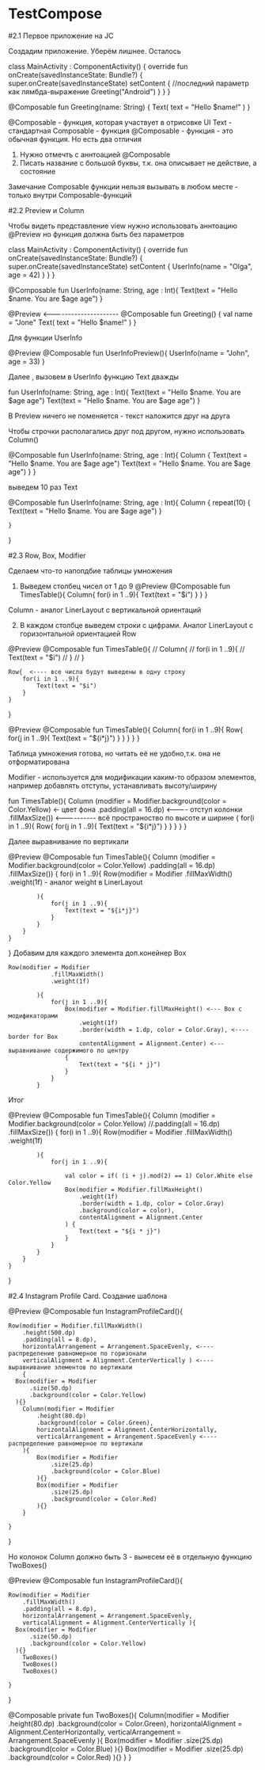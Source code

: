 # TestCompose

#2.1 Первое приложение на JC

Создадим приложение. Уберём лишнее. Осталось

class MainActivity : ComponentActivity() {
    override fun onCreate(savedInstanceState: Bundle?) {
        super.onCreate(savedInstanceState)
        setContent { //последний параметр как лямбда-выражение
            Greeting("Android")
        }
    }
}

@Composable
fun Greeting(name: String) {
    Text(
        text = "Hello $name!"
    )
}

@Composable - функция, которая участвует в отрисовке UI
Text - стандартная Composable - функция
@Composable - функция - это обычная функция. Но есть два отличия 
1) Нужно отмечть c аннтоацией @Composable
2) Писать название с большой буквы, т.к. она описывает не действие, а состояние

Замечание
Composable функции нельзя вызывать в любом месте - только внутри Composable-функций


#2.2 Preview и Column

Чтобы видеть представление view нужно использовать аннтоацию @Preview но функция должна быть без параметров

class MainActivity : ComponentActivity() {
    override fun onCreate(savedInstanceState: Bundle?) {
        super.onCreate(savedInstanceState)
        setContent {
            UserInfo(name = "Olga", age = 42)
        }
    }
}


@Composable
fun UserInfo(name: String, age : Int){
    Text(text = "Hello $name. You are $age age")
}

@Preview <---------------------
@Composable
fun Greeting() {
    val name = "Jone"
    Text(
        text = "Hello $name!"
    )
}

Для функции UserInfo

@Preview
@Composable
fun UserInfoPreview(){
    UserInfo(name = "John", age = 33)
}

Далее , вызовем в UserInfo функцию Text дважды

fun UserInfo(name: String, age : Int){
    Text(text = "Hello $name. You are $age age")
    Text(text = "Hello $name. You are $age age")
}

В Preview ничего не поменяется - текст наложится друг на друга

Чтобы строчки располагались друг под другом, нужно использовать Column()

@Composable
fun UserInfo(name: String, age : Int){
    Column {
        Text(text = "Hello $name. You are $age age")
        Text(text = "Hello $name. You are $age age")
    }
}

выведем 10 раз Text

@Composable
fun UserInfo(name: String, age : Int){
    Column {
        repeat(10) {
            Text(text = "Hello $name. You are $age age")
        }

    }
}

#2.3 Row, Box, Modifier

Сделаем что-то напопдбие таблицы умножения

1) Выведем столбец чисел от 1 до 9
@Preview
@Composable
fun TimesTable(){
    Column{
        for(i in 1 ..9){
            Text(text = "$i")
        }
    }
}

Column - аналог LinerLayout с вертикальной ориентаций

2) В каждом столбце выведем строки с цифрами. Аналог LinerLayout с горизонтальной ориентацией Row


@Preview
@Composable
fun TimesTable(){
//    Column{
//        for(i in 1 ..9){
//            Text(text = "$i")
//        }
//    }

    Row{  <---- все числа будут выведены в одну строку
        for(i in 1 ..9){
            Text(text = "$i")
        }
    }
}


@Preview
@Composable
fun TimesTable(){
    Column{
        for(i in 1 ..9){
            Row{
                for(j in 1 ..9){
                   Text(text = "${i*j}")
                }
            }
        }
    }
}

Таблица умножения готова, но читать её не удобно,т.к. она не отформатирована

Modifier - используется для модификации каким-то образом элементов, например добавлять отступы, устанавливать высоту/ширину

fun TimesTable(){
    Column (modifier = Modifier.background(color = Color.Yellow) <- цвет фона
                                .padding(all = 16.dp) <---- отступ колонки
                                .fillMaxSize()) <---------- всё пространоство по высоте и ширине
        {
        for(i in 1 ..9){
            Row{
                for(j in 1 ..9){
                    Text(text = "${i*j}")
                }
            }
        }
    }
}

Далее выравнивание по вертикали

@Preview
@Composable
fun TimesTable(){
    Column (modifier = Modifier.background(color = Color.Yellow)
                                .padding(all = 16.dp)
                                .fillMaxSize())
        {
        for(i in 1 ..9){
            Row(modifier = Modifier
                .fillMaxWidth()
                .weight(1f) - аналог weight в LinerLayout

            ){
                for(j in 1 ..9){
                    Text(text = "${i*j}")
                }
            }
        }
    }
}
Добавим для каждого элемента доп.конейнер Box

	Row(modifier = Modifier
                .fillMaxWidth()
                .weight(1f)

            ){
                for(j in 1 ..9){
                    Box(modifier = Modifier.fillMaxHeight() <--- Box с модификаторами
                        .weight(1f)
						.border(width = 1.dp, color = Color.Gray), <---- border for Box
						contentAlignment = Alignment.Center) <--- выравнивание содержимого по центру
					{
                        Text(text = "${i * j}")
                    }
                }
            }
			
Итог

@Preview
@Composable
fun TimesTable(){
    Column (modifier = Modifier.background(color = Color.Yellow)
                                //.padding(all = 16.dp)
                                .fillMaxSize())
        {
        for(i in 1 ..9){
            Row(modifier = Modifier
                .fillMaxWidth()
                .weight(1f)

            ){
                for(j in 1 ..9){

                    val color = if( (i + j).mod(2) == 1) Color.White else Color.Yellow
                    Box(modifier = Modifier.fillMaxHeight()
                        .weight(1f)
                        .border(width = 1.dp, color = Color.Gray)
                        .background(color = color),
                        contentAlignment = Alignment.Center
                    ) {
                        Text(text = "${i * j}")
                    }
                }
            }
        }
    }
}

#2.4 Instagram Profile Card. Создание шаблона

@Preview
@Composable
fun InstagramProfileCard(){

    Row(modifier = Modifier.fillMaxWidth()
        .height(500.dp)
        .padding(all = 8.dp),
        horizontalArrangement = Arrangement.SpaceEvenly, <---- распределение равномерное по горизонали
		verticalAlignment = Alignment.CenterVertically ) <---- выравнивание элементов по вертикали			
		{ 
      Box(modifier = Modifier
          .size(50.dp)
          .background(color = Color.Yellow)
      ){}
        Column(modifier = Modifier
            .height(80.dp)
            .background(color = Color.Green),
            horizontalAlignment = Alignment.CenterHorizontally,
            verticalArrangement = Arrangement.SpaceEvenly <---- распределение равномерное по вертикали
        ){
            Box(modifier = Modifier
                .size(25.dp)
                .background(color = Color.Blue)
            ){}
            Box(modifier = Modifier
                .size(25.dp)
                .background(color = Color.Red)
            ){}
        }

    }
}

Но колонок Column должно быть 3 - вынесем её в отдельную функцию TwoBoxes()


@Preview
@Composable
fun InstagramProfileCard(){

    Row(modifier = Modifier
        .fillMaxWidth()
        .padding(all = 8.dp),
        horizontalArrangement = Arrangement.SpaceEvenly,
        verticalAlignment = Alignment.CenterVertically ){
      Box(modifier = Modifier
          .size(50.dp)
          .background(color = Color.Yellow)
      ){}
        TwoBoxes()
        TwoBoxes()
        TwoBoxes()

    }
}

@Composable
private  fun TwoBoxes(){
    Column(modifier = Modifier
        .height(80.dp)
        .background(color = Color.Green),
        horizontalAlignment = Alignment.CenterHorizontally,
        verticalArrangement = Arrangement.SpaceEvenly
    ){
        Box(modifier = Modifier
            .size(25.dp)
            .background(color = Color.Blue)
        ){}
        Box(modifier = Modifier
            .size(25.dp)
            .background(color = Color.Red)
        ){}
    }
}